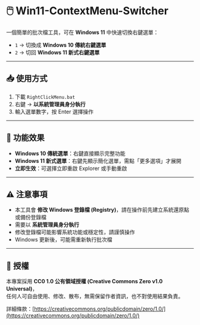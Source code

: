 # 🖱️ Win11-ContextMenu-Switcher

一個簡單的批次檔工具，可在 **Windows 11** 中快速切換右鍵選單：

- `1` → 切換成 **Windows 10 傳統右鍵選單**  
- `2` → 切回 **Windows 11 新式右鍵選單**  

---

## 📥 使用方式

1. 下載 `RightClickMenu.bat`  
2. 右鍵 → **以系統管理員身分執行**  
3. 輸入選單數字，按 Enter 選擇操作  

---

## 🔄 功能效果

- **Windows 10 傳統選單**：右鍵直接顯示完整功能  
- **Windows 11 新式選單**：右鍵先顯示簡化選單，需點「更多選項」才展開  
- **立即生效**：可選擇立即重啟 Explorer 或手動重啟  

---

## ⚠️ 注意事項

- 本工具會 **修改 Windows 登錄檔 (Registry)**，請在操作前先建立系統還原點或備份登錄檔  
- 需要以 **系統管理員身分執行**  
- 修改登錄檔可能影響系統功能或穩定性，請謹慎操作  
- Windows 更新後，可能需重新執行批次檔  

---

## 📜 授權

本專案採用 **CC0 1.0 公有領域授權 (Creative Commons Zero v1.0 Universal)**，  
任何人可自由使用、修改、散布，無需保留作者資訊，也不對使用結果負責。  

詳細條款：[https://creativecommons.org/publicdomain/zero/1.0/](https://creativecommons.org/publicdomain/zero/1.0/)
